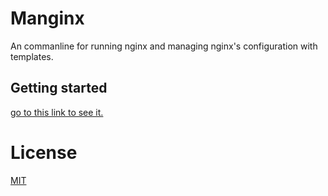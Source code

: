 # Manginx
An commanline for running nginx and managing nginx's configuration with templates.

## Getting started

[go to this link to see it.](cli/README.md)  

# License

[MIT](License)
 